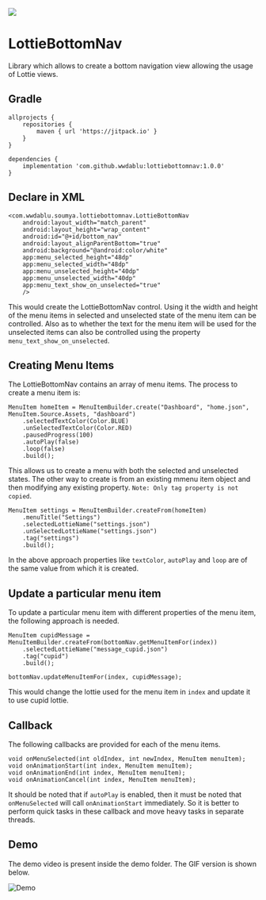 [![](https://jitpack.io/v/wwdablu/lottiebottomnav.svg)](https://jitpack.io/#wwdablu/lottiebottomnav)  

# LottieBottomNav  
Library which allows to create a bottom navigation view allowing the usage of Lottie views.  

## Gradle  
```
allprojects {
    repositories {
        maven { url 'https://jitpack.io' }
    }
}  

dependencies {
    implementation 'com.github.wwdablu:lottiebottomnav:1.0.0'
}
```

## Declare in XML  
```
<com.wwdablu.soumya.lottiebottomnav.LottieBottomNav
    android:layout_width="match_parent"
    android:layout_height="wrap_content"
    android:id="@+id/bottom_nav"
    android:layout_alignParentBottom="true"
    android:background="@android:color/white"
    app:menu_selected_height="48dp"
    app:menu_selected_width="48dp"
    app:menu_unselected_height="40dp"
    app:menu_unselected_width="40dp"
    app:menu_text_show_on_unselected="true"
    />
```  
This would create the LottieBottomNav control. Using it the width and height of the menu items in selected and unselected state of the menu item can be controlled. Also as to whether the text for the menu item will be used for the unselected items can also be controlled using the property `menu_text_show_on_unselected`.  

## Creating Menu Items  
The LottieBottomNav contains an array of menu items. The process to create a menu item is:  
```
MenuItem homeItem = MenuItemBuilder.create("Dashboard", "home.json", MenuItem.Source.Assets, "dashboard")
    .selectedTextColor(Color.BLUE)
    .unSelectedTextColor(Color.RED)
    .pausedProgress(100)
    .autoPlay(false)
    .loop(false)
    .build();
```  
This allows us to create a menu with both the selected and unselected states. The other way to create is from an existing mmenu item object and then modifying any existing property. `Note: Only tag property is not copied`.  
```
MenuItem settings = MenuItemBuilder.createFrom(homeItem)
    .menuTitle("Settings")
    .selectedLottieName("settings.json")
    .unSelectedLottieName("settings.json")
    .tag("settings")
    .build();
```  
In the above approach properties like `textColor`, `autoPlay` and `loop` are of the same value from which it is created.  
  
  
## Update a particular menu item  
To update a particular menu item with different properties of the menu item, the following approach is needed.  
```
MenuItem cupidMessage = MenuItemBuilder.createFrom(bottomNav.getMenuItemFor(index))
    .selectedLottieName("message_cupid.json")
    .tag("cupid")
    .build();

bottomNav.updateMenuItemFor(index, cupidMessage);
```  
This would change the lottie used for the menu item in `index` and update it to use cupid lottie.  
  
  
## Callback  
The following callbacks are provided for each of the menu items.
```
void onMenuSelected(int oldIndex, int newIndex, MenuItem menuItem);
void onAnimationStart(int index, MenuItem menuItem);
void onAnimationEnd(int index, MenuItem menuItem);
void onAnimationCancel(int index, MenuItem menuItem);
```  
It should be noted that if `autoPlay` is enabled, then it must be noted that `onMenuSelected` will call `onAnimationStart` immediately. So it is better to perform quick tasks in these callback and move heavy tasks in separate threads.  
  
## Demo  
The demo video is present inside the demo folder. The GIF version is shown below.  
  
![Demo](https://github.com/wwdablu/LottieBottomNav/blob/master/demo/demo_1.0.0.gif)
